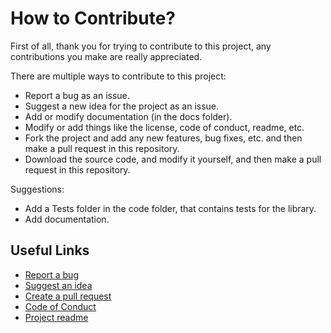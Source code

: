 # How to Contribute?
First of all, thank you for trying to contribute to this project, any contributions you make are really appreciated.

There are multiple ways to contribute to this project:
- Report a bug as an issue.
- Suggest a new idea for the project as an issue.
- Add or modify documentation (in the docs folder).
- Modify or add things like the license, code of conduct, readme, etc.
- Fork the project and add any new features, bug fixes, etc. and then make a pull request in this repository.
- Download the source code, and modify it yourself, and then make a pull request in this repository.

Suggestions:
- Add a Tests folder in the code folder, that contains tests for the library.
- Add documentation.

## Useful Links
- [Report a bug](https://github.com/EloyEspinosa/Weather.NET/issues/new?assignees=&labels=&template=bug_report.md&title=)
- [Suggest an idea](https://github.com/EloyEspinosa/Weather.NET/issues/new?assignees=&labels=&template=feature_request.md&title=)
- [Create a pull request](https://github.com/EloyEspinosa/Weather.NET/compare)
- [Code of Conduct](https://github.com/EloyEspinosa/Weather.NET/blob/main/CODE_OF_CONDUCT.md)
- [Project readme](https://github.com/EloyEspinosa/Weather.NET/blob/main/README.md)